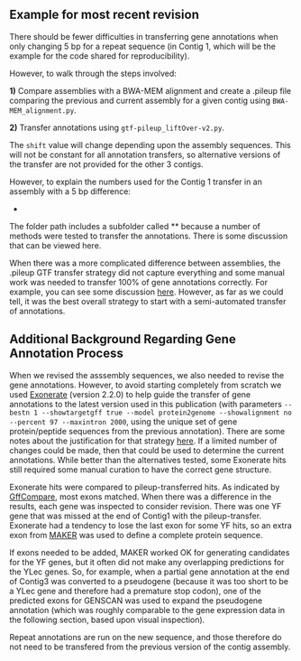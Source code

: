 ## Example for most recent revision

There should be fewer difficulties in transferring gene annotations when only changing 5 bp for a repeat sequence (in Contig 1, which will be the example for the code shared for reproducibility).

However, to walk through the steps involved:

**1)** Compare assemblies with a BWA-MEM alignment and create a .pileup file comparing the previous and current assembly for a given contig using `BWA-MEM_alignment.py`.

**2)** Transfer annotations using `gtf-pileup_liftOver-v2.py`.

The `shift` value will change depending upon the assembly sequences.  This will not be constant for all annotation transfers, so alternative versions of the transfer are not provided for the other 3 contigs.

However, to explain the numbers used for the Contig 1 transfer in an assembly with a 5 bp difference:

 - 
 
 
The folder path includes a subfolder called ** because a number of methods were tested to transfer the annotations.  There is some discussion that can be viewed here.

When there was a more complicated difference between assemblies, the .pileup GTF transfer strategy did not capture everything and some manual work was needed to transfer 100% of gene annotations correctly.  For example, you can see some discussion [here](https://www.biostars.org/p/472543/).  However, as far as we could tell, it was the best overall strategy to start with a semi-automated transfer of annotations.


## Additional Background Regarding Gene Annotation Process

When we revised the asssembly sequences, we also needed to revise the gene annotations.  However, to avoid starting completely from scratch we used [Exonerate](https://www.ebi.ac.uk/about/vertebrate-genomics/software/exonerate) (version 2.2.0) to help guide the transfer of gene annotations to the latest version used in this publication (with parameters `--bestn 1 --showtargetgff true --model protein2genome --showalignment no --percent 97 --maxintron 2000`, using the unique set of gene protein/peptide sequences from the previous annotation).  There are some notes about the justification for that strategy [here](https://www.biostars.org/p/472543/).  If a limited number of changes could be made, then that could be used to determine the current annotations.  While better than the alternatives tested, some Exonerate hits still required some manual curation to have the correct gene structure.

Exonerate hits were compared to pileup-transferred hits.  As indicated by [GffCompare](https://ccb.jhu.edu/software/stringtie/gffcompare.shtml), most exons matched.  When there was a difference in the results, each gene was inspected to consider revision.  There was one YF gene that was missed at the end of Contig1 with the pileup-transfer.  Exonerate had a tendency to lose the last exon for some YF hits, so an extra exon from [MAKER](https://www.yandell-lab.org/software/maker.html) was used to define a complete protein sequence.

If exons needed to be added, MAKER worked OK for generating candidates for the YF genes, but it often did not make any overlapping predictions for the YLec genes.  So, for example, when a partial gene annotation at the end of Contig3 was converted to a pseudogene (because it was too short to be a YLec gene and therefore had a premature stop codon), one of the predicted exons for GENSCAN was used to expand the pseudogene annotation (which was roughly comparable to the gene expression data in the following section, based upon visual inspection). 

Repeat annotations are run on the new sequence, and those therefore do not need to be transfered from the previous version of the contig assembly.

